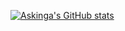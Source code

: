 [![Askinga's GitHub stats](https://github-readme-stats.vercel.app/api?username=Askinga)](https://github.com/Askinga/github-readme-stats)

